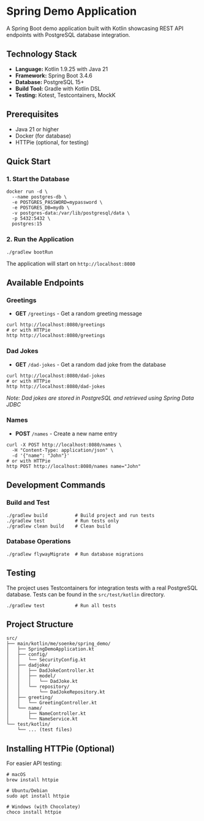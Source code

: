 # Spring Demo Application

A Spring Boot demo application built with Kotlin showcasing REST API endpoints with PostgreSQL database integration.

## Technology Stack

- **Language:** Kotlin 1.9.25 with Java 21
- **Framework:** Spring Boot 3.4.6
- **Database:** PostgreSQL 15+
- **Build Tool:** Gradle with Kotlin DSL
- **Testing:** Kotest, Testcontainers, MockK

## Prerequisites

- Java 21 or higher
- Docker (for database)
- HTTPie (optional, for testing)

## Quick Start

### 1. Start the Database

```shell
docker run -d \
  --name postgres-db \
  -e POSTGRES_PASSWORD=mypassword \
  -e POSTGRES_DB=mydb \
  -v postgres-data:/var/lib/postgresql/data \
  -p 5432:5432 \
  postgres:15
```

### 2. Run the Application

```shell
./gradlew bootRun
```

The application will start on `http://localhost:8080`

## Available Endpoints

### Greetings
- **GET** `/greetings` - Get a random greeting message

```shell
curl http://localhost:8080/greetings
# or with HTTPie
http http://localhost:8080/greetings
```

### Dad Jokes
- **GET** `/dad-jokes` - Get a random dad joke from the database

```shell
curl http://localhost:8080/dad-jokes
# or with HTTPie
http http://localhost:8080/dad-jokes
```

*Note: Dad jokes are stored in PostgreSQL and retrieved using Spring Data JDBC*

### Names
- **POST** `/names` - Create a new name entry

```shell
curl -X POST http://localhost:8080/names \
  -H "Content-Type: application/json" \
  -d '{"name": "John"}'
# or with HTTPie
http POST http://localhost:8080/names name="John"
```

## Development Commands

### Build and Test
```shell
./gradlew build          # Build project and run tests
./gradlew test           # Run tests only
./gradlew clean build    # Clean build
```

### Database Operations
```shell
./gradlew flywayMigrate  # Run database migrations
```

## Testing

The project uses Testcontainers for integration tests with a real PostgreSQL database. Tests can be found in the `src/test/kotlin` directory.

```shell
./gradlew test           # Run all tests
```

## Project Structure

```
src/
├── main/kotlin/me/soenke/spring_demo/
│   ├── SpringDemoApplication.kt
│   ├── config/
│   │   └── SecurityConfig.kt
│   ├── dadjoke/
│   │   ├── DadJokeController.kt
│   │   ├── model/
│   │   │   └── DadJoke.kt
│   │   └── repository/
│   │       └── DadJokeRepository.kt
│   ├── greeting/
│   │   └── GreetingController.kt
│   └── name/
│       ├── NameController.kt
│       └── NameService.kt
└── test/kotlin/
    └── ... (test files)
```

## Installing HTTPie (Optional)

For easier API testing:

```shell
# macOS
brew install httpie

# Ubuntu/Debian
sudo apt install httpie

# Windows (with Chocolatey)
choco install httpie
```
